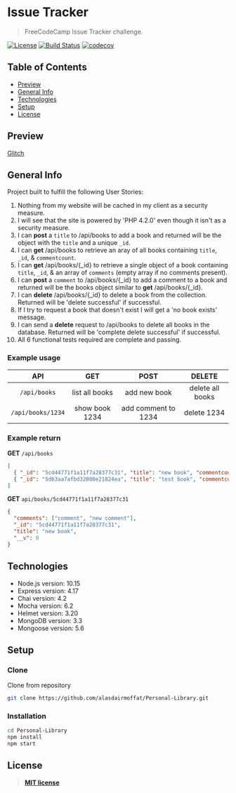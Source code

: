# Issue Tracker

> FreeCodeCamp Issue Tracker challenge.

[![License](https://img.shields.io/:license-mit-blue.svg?style=flat-square)](https://badges.mit-license.org)
[![Build Status](https://travis-ci.com/alasdairmoffat/Personal-Library.svg?branch=master)](https://travis-ci.com/alasdairmoffat/Personal-Library)
[![codecov](https://codecov.io/gh/alasdairmoffat/Personal-Library/branch/master/graph/badge.svg)](https://codecov.io/gh/alasdairmoffat/Personal-Library)

## Table of Contents

- [Preview](#preview)
- [General Info](#general-info)
- [Technologies](#technologies)
- [Setup](#setup)
- [License](#license)

## Preview

[Glitch](https://alasdairmoffat-personal-library.glitch.me/)

## General Info

Project built to fulfill the following User Stories:

1. Nothing from my website will be cached in my client as a security measure.
2. I will see that the site is powered by 'PHP 4.2.0' even though it isn't as a security measure.
3. I can **post** a `title` to /api/books to add a book and returned will be the object with the `title` and a unique `_id`.
4. I can **get** /api/books to retrieve an aray of all books containing `title`, `_id`, & `commentcount`.
5. I can **get** /api/books/{\_id} to retrieve a single object of a book containing `title`, `_id`, & an array of `comments` (empty array if no comments present).
6. I can **post** a `comment` to /api/books/{\_id} to add a comment to a book and returned will be the books object similar to **get** /api/books/{\_id}.
7. I can **delete** /api/books/{\_id} to delete a book from the collection. Returned will be 'delete successful' if successful.
8. If I try to request a book that doesn't exist I will get a 'no book exists' message.
9. I can send a **delete** request to /api/books to delete all books in the database. Returned will be 'complete delete successful' if successful.
10. All 6 functional tests required are complete and passing.

### Example usage

|        API        |      GET       |        POST         |      DELETE      |
| :---------------: | :------------: | :-----------------: | :--------------: |
|   `/api/books`    | list all books |    add new book     | delete all books |
| `/api/books/1234` | show book 1234 | add comment to 1234 |   delete 1234    |

### Example return

**GET** `/api/books`

```json
[
  { "_id": "5cd44771f1a11f7a28377c31", "title": "new book", "commentcount": 2 },
  { "_id": "5d63aa7afbd32800e21824ea", "title": "test book", "commentcount": 0 }
]
```

**GET** `api/books/5cd44771f1a11f7a28377c31`

```json
{
  "comments": ["comment", "new comment"],
  "_id": "5cd44771f1a11f7a28377c31",
  "title": "new book",
  "__v": 0
}
```

## Technologies

- Node.js version: 10.15
- Express version: 4.17
- Chai version: 4.2
- Mocha version: 6.2
- Helmet version: 3.20
- MongoDB version: 3.3
- Mongoose version: 5.6

## Setup

### Clone

Clone from repository

```bash
git clone https://github.com/alasdairmoffat/Personal-Library.git
```

### Installation

```bash
cd Personal-Library
npm install
npm start
```

## License

> **[MIT license](https://opensource.org/licenses/mit-license.php)**
